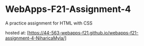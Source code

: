 # WebApps-F21-Assignment-4
A practice assignment for HTML with CSS

hosted at: [https://44-563-webapps-f21.github.io/webapps-f21-assignment-4-NiharicaMyla/]

